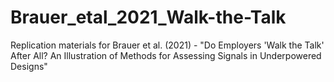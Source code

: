 # Brauer_etal_2021_Walk-the-Talk
Replication materials for Brauer et al. (2021) - "Do Employers 'Walk the Talk' After All? An Illustration of Methods for Assessing Signals in Underpowered Designs"
